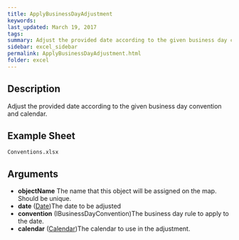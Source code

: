 ```yaml
---
title: ApplyBusinessDayAdjustment
keywords:
last_updated: March 19, 2017
tags:
summary: Adjust the provided date according to the given business day convention and calendar.
sidebar: excel_sidebar
permalink: ApplyBusinessDayAdjustment.html
folder: excel
---
```


## Description
Adjust the provided date according to the given business day convention and calendar.

<!--HUMAN EDIT START-->

<!--## Details-->

<!--HUMAN EDIT END-->

## Example Sheet

    Conventions.xlsx

## Arguments

* **objectName** The name that this object will be assigned on the map. Should be unique.
* **date** ([Date](Date.html))The date to be adjusted
* **convention** (IBusinessDayConvention)The business day rule to apply to the date.
* **calendar** ([Calendar](Calendar.html))The calendar to use in the adjustment.

<!--HUMAN EDIT START-->

<!--## Validation-->

<!--HUMAN EDIT END-->

